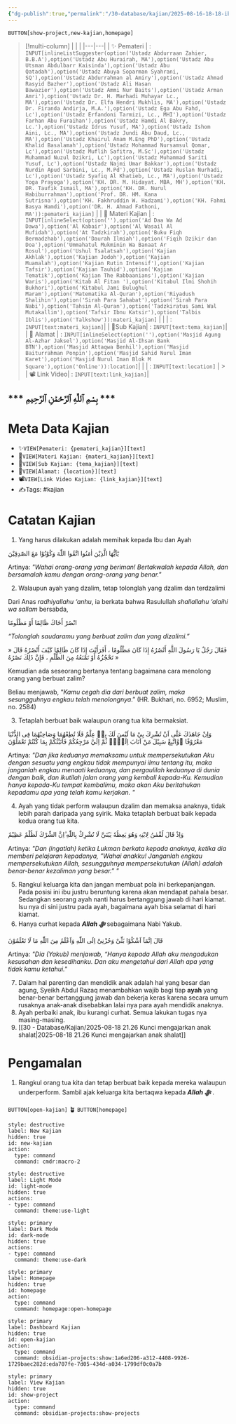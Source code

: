 ```yaml
---
{"dg-publish":true,"permalink":"/30-database/kajian/2025-08-16-18-18-ibu-curhat-tentang-kesalahan-ayah/"}
---
```


  
`BUTTON[show-project,new-kajian,homepage]`  
  >[!multi-column] 
> | | |
 >|---|---|
 > | ✨ Pemateri | :  `INPUT[inlineListSuggester(option('Ustadz Abdurraan Zahier, B.B.A'),option('Ustadz Abu Hurairah, MA'),option('Ustadz Abu Utsman Abdulbarr Kaisinda'),option('Ustadz Abu Qatadah'),option('Ustadz Abuya Soparman Syahrani, SQ'),option('Ustadz Abdurrahman al Amiry'),option('Ustadz Ahmad Rasyid Bazher'),option('Ustadz Ali Hasan Bawazier'),option('Ustadz Ammi Nur Baits'),option('Ustadz Arman Amri'),option('Ustadz Dr. H. Marhadi Muhayar Lc., MA'),option('Ustadz Dr. Elfa Hendri Mukhlis, MA'),option('Ustadz Dr. Firanda Andirja, M.A.'),option('Ustadz Ega Abu Fahd, Lc'),option('Ustadz Erfandoni Tarmizi, Lc., MHI'),option('Ustadz Farhan Abu Furaihan'),option('Ustadz Hamdi Al Bakry, Lc.'),option('Ustadz Idrus Yusuf, MA'),option('Ustadz Ishom Aini, Lc., MA'),option('Ustadz Jundi Abu Daud, Lc., MA'),option('Ustadz Khairul Anam M.Eng PhD'),option('Ustadz Khalid Basalamah'),option('Ustadz Mohammad Nursamsul Qomar, Lc'),option('Ustadz Muflih Safitra, M.Sc'),option('Ustadz Muhammad Nuzul Dzikri, Lc'),option('Ustadz Muhammad Sariti Yusuf, Lc'),option('Ustadz Najmi Umar Bakkar'),option('Ustadz Nurdin Apud Sarbini, Lc., M.Pd'),option('Ustadz Ruslan Nurhadi, Lc'),option('Ustadz Syafiq Al Khatieb, Lc., MA'),option('Ustadz Yoga Prayoga'),option('KH. DR. M. Hidayat. MBA, MH'),option('KH. DR. Taufik Ismail, MA'),option('KH. DR. Nurul Habiburrahman'),option('Prof. DR. HM. Kana Sutrisna'),option('KH. Fakhruddin W. Hadzami'),option('KH. Fahmi Basya Hamdi'),option('DR. H. Ahmad Fathoni, MA')):pemateri_kajian]`   |
 > | 📨 Materi Kajian     | :  `INPUT[inlineSelect(option(''),option('Ad Daa Wa Ad Dawa'),option('Al Kabair'),option('Al Wasail Al Mufidah'),option('At Tadzkirah'),option('Buku Fiqh Bermadzhab'),option('Daurah Ilmiah'),option('Fiqih Dzikir dan Doa'),option('Ummahatul Mukminin Wa Banaat Ar Rosul'),option('Ushul Tsalatsah'),option('Kajian Akhlak'),option('Kajian Jodoh'),option('Kajian Muamalah'),option('Kajian Rutin Intensif'),option('Kajian Tafsir'),option('Kajian Tauhid'),option('Kajian Tematik'),option('Kajian The Rabbaanians'),option('Kajian Waris'),option('Kitab Al Fitan '),option('Kitabul Ilmi Shohih Bukhori'),option('Kitabul Jami Bulughul Maram'),option('Matematika Al-Quran'),option('Riyadush Shalihin'),option('Sirah Para Sahabat'),option('Sirah Para Nabi'),option('Tahsin Al-Quran'),option('Tadzkiratus Sami Wal Mutakallim'),option('Tafsir Ibnu Katsir'),option('Talbis Iblis'),option('Talkshow')):materi_kajian]`  |
 > | | : `INPUT[text:materi_kajian]`|
 > | 📑Sub Kajian| : `INPUT[text:tema_kajian]`| 
 > | 🕌 Alamat         | : `INPUT[inlineSelect(option(''),option('Masjid Agung Al-Azhar Jaksel'),option('Masjid Al-Ihsan Bank BTN'),option('Masjid Attaqwa Benhil'),option('Masjid Baiturrahman Ponpin'),option('Masjid Sahid Nurul Iman Karet'),option('Masjid Nurul Iman Blok M Square'),option('Online')):location]`|
 > | | : `INPUT[text:location]`   | 
	 > | 📽️ Link Video| : `INPUT[text:link_kajian]`| 
 
## *** بِسْمِ ٱللَّٰهِ ٱلرَّحْمَٰنِ ٱلرَّحِيمِ ***

 


# Meta Data Kajian
- ✨`VIEW[Pemateri: {pemateri_kajian}][text]`
- 📨`VIEW[Materi Kajian: {materi_kajian}][text]`
- 📑`VIEW[Sub Kajian: {tema_kajian}][text]`
- 🕌`VIEW[Alamat: {location}][text]`
- 📽️`VIEW[Link Video Kajian: {link_kajian}][text]`
- ✍️Tags: #kajian

 

# Catatan Kajian
1. Yang harus dilakukan adalah memihak kepada Ibu dan Ayah 
<div class="transclusion internal-embed is-loaded"><div class="markdown-embed">



يٰٓاَيُّهَا الَّذِيْنَ اٰمَنُوا اتَّقُوا اللّٰهَ وَكُوْنُوْا مَعَ الصّٰدِقِيْنَ 

Artinya: *"Wahai orang-orang yang beriman! Bertakwalah kepada Allah, dan bersamalah kamu dengan orang-orang yang benar."*


</div></div>

2. Walaupun ayah yang dzalim, tetap tolonglah yang dzalim dan terdzalimi
<div class="transclusion internal-embed is-loaded"><div class="markdown-embed">



Dari Anas _radhiyallahu ‘anhu_, ia berkata bahwa Rasulullah _shallallahu ‘alaihi wa sallam_ bersabda,

انْصُرْ أَخَاكَ ظَالِمًا أَوْ مَظْلُومًا

_“Tolonglah saudaramu yang berbuat zalim dan yang dizalimi.”_

فَقَالَ رَجُلٌ يَا رَسُولَ اللَّهِ أَنْصُرُهُ إِذَا كَانَ مَظْلُومًا ، أَفَرَأَيْتَ إِذَا كَانَ ظَالِمًا كَيْفَ أَنْصُرُهُ قَالَ « تَحْجُزُهُ أَوْ تَمْنَعُهُ مِنَ الظُّلْمِ ، فَإِنَّ ذَلِكَ نَصْرُهُ »

Kemudian ada seseorang bertanya tentang bagaimana cara menolong orang yang berbuat zalim?

Beliau menjawab, “_Kamu cegah dia dari berbuat zalim, maka sesungguhnya engkau telah menolongnya_.” (HR. Bukhari, no. 6952; Muslim, no. 2584)

</div></div>

3. Tetaplah berbuat baik walaupun orang tua kita bermaksiat. 
<div class="transclusion internal-embed is-loaded"><div class="markdown-embed">



وَاِنْ جَاهَدٰكَ عَلٰٓى اَنْ تُشْرِكَ بِيْ مَا لَيْسَ لَكَ بِهٖ عِلْمٌ فَلَا تُطِعْهُمَا وَصَاحِبْهُمَا فِى الدُّنْيَا مَعْرُوْفًا ۖوَّاتَّبِعْ سَبِيْلَ مَنْ اَنَابَ اِلَيَّۚ  ثُمَّ اِلَيَّ مَرْجِعُكُمْ فَاُنَبِّئُكُمْ بِمَا كُنْتُمْ تَعْمَلُوْنَ

Artinya: *"Dan jika keduanya memaksamu untuk mempersekutukan Aku dengan sesuatu yang engkau tidak mempunyai ilmu tentang itu, maka janganlah engkau menaati keduanya, dan pergaulilah keduanya di dunia dengan baik, dan ikutilah jalan orang yang kembali kepada-Ku. Kemudian hanya kepada-Ku tempat kembalimu, maka akan Aku beritahukan kepadamu apa yang telah kamu kerjakan. "*


</div></div>

4. Ayah yang tidak perform walaupun dzalim dan memaksa anaknya, tidak lebih parah daripada yang syirik. Maka tetaplah berbuat baik kepada kedua orang tua kita. 
<div class="transclusion internal-embed is-loaded"><div class="markdown-embed">



وَاِذْ قَالَ لُقْمٰنُ لِابْنِهٖ وَهُوَ يَعِظُهٗ يٰبُنَيَّ لَا تُشْرِكْ بِاللّٰهِ ۗاِنَّ الشِّرْكَ لَظُلْمٌ عَظِيْمٌ 

Artinya: *"Dan (ingatlah) ketika Lukman berkata kepada anaknya, ketika dia memberi pelajaran kepadanya, ”Wahai anakku! Janganlah engkau mempersekutukan Allah, sesungguhnya mempersekutukan (Allah) adalah benar-benar kezaliman yang besar.” "*


</div></div>

5. Rangkul keluarga kita dan jangan membuat pola ini berkepanjangan. Pada posisi ini ibu justru beruntung karena akan mendapat pahala besar. Sedangkan seorang ayah nanti harus bertanggung jawab di hari kiamat. Isu nya di sini justru pada ayah, bagaimana ayah bisa selamat di hari kiamat.
6. Hanya curhat kepada ***Allah ﷻ*** sebagaimana Nabi Yakub. 
<div class="transclusion internal-embed is-loaded"><div class="markdown-embed">



قَالَ اِنَّمَآ اَشْكُوْا بَثِّيْ وَحُزْنِيْٓ اِلَى اللّٰهِ وَاَعْلَمُ مِنَ اللّٰهِ مَا لَا تَعْلَمُوْنَ

Artinya: *"Dia (Yakub) menjawab, “Hanya kepada Allah aku mengadukan kesusahan dan kesedihanku. Dan aku mengetahui dari Allah apa yang tidak kamu ketahui."*


</div></div>

7. Dalam hal parenting dan mendidik anak adalah hal yang besar dan agung, Syeikh Abdul Razaq menambahkan wajib bagi tiap **ayah** yang benar-benar bertanggung jawab dan bekerja keras karena secara umum rusaknya anak-anak disebabkan lalai nya para ayah mendidik anaknya.
8. Ayah perbaiki anak, ibu kurangi curhat. Semua lakukan tugas nya masing-masing.
9. [[30 - Database/Kajian/2025-08-18 21.26 Kunci mengajarkan anak shalat\|2025-08-18 21.26 Kunci mengajarkan anak shalat]]

# Pengamalan
1. Rangkul orang tua kita dan tetap berbuat baik kepada mereka walaupun underperform. Sambil ajak keluarga kita bertaqwa kepada ***Allah ﷻ*** .
 


`BUTTON[open-kajian]` 🪴  `BUTTON[homepage]` 
```meta-bind-button
style: destructive
label: New Kajian
hidden: true
id: new-kajian
action:
  type: command
  command: cmdr:macro-2
``` 
```meta-bind-button 
style: destructive 
label: Light Mode 
id: light-mode 
hidden: true 
actions: 
- type: command 
  command: theme:use-light 
``` 
  ```meta-bind-button 
  style: primary 
  label: Dark Mode 
  id: dark-mode 
  hidden: true 
  actions: 
  - type: command 
    command: theme:use-dark 
``` 
```meta-bind-button
style: primary
label: Homepage
hidden: true
id: homepage
action:
  type: command
  command: homepage:open-homepage
```
```meta-bind-button
style: primary
label: Dashboard Kajian
hidden: true
id: open-kajian
action:
  type: command
  command: obsidian-projects:show:1a6ed206-a312-4408-9926-1729baec282d:eda707fe-7d05-434d-a034-1799df0c0a7b
```
```meta-bind-button
style: primary
label: View Kajian
hidden: true
id: show-project
action:
  type: command
  command: obsidian-projects:show-projects
```